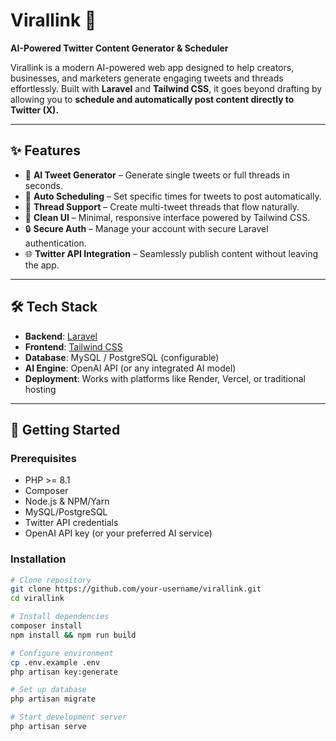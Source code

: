 # Virallink 🚀  
**AI-Powered Twitter Content Generator & Scheduler**  

Virallink is a modern AI-powered web app designed to help creators, businesses, and marketers generate engaging tweets and threads effortlessly. Built with **Laravel** and **Tailwind CSS**, it goes beyond drafting by allowing you to **schedule and automatically post content directly to Twitter (X).**

---

## ✨ Features
- 🤖 **AI Tweet Generator** – Generate single tweets or full threads in seconds.  
- 📅 **Auto Scheduling** – Set specific times for tweets to post automatically.  
- 🧵 **Thread Support** – Create multi-tweet threads that flow naturally.  
- 🎨 **Clean UI** – Minimal, responsive interface powered by Tailwind CSS.  
- 🔒 **Secure Auth** – Manage your account with secure Laravel authentication.  
- 🌐 **Twitter API Integration** – Seamlessly publish content without leaving the app.  

---

## 🛠️ Tech Stack
- **Backend**: [Laravel](https://laravel.com/)  
- **Frontend**: [Tailwind CSS](https://tailwindcss.com/)  
- **Database**: MySQL / PostgreSQL (configurable)  
- **AI Engine**: OpenAI API (or any integrated AI model)  
- **Deployment**: Works with platforms like Render, Vercel, or traditional hosting  

---

## 🚀 Getting Started

### Prerequisites
- PHP >= 8.1  
- Composer  
- Node.js & NPM/Yarn  
- MySQL/PostgreSQL  
- Twitter API credentials  
- OpenAI API key (or your preferred AI service)  

### Installation
```bash
# Clone repository
git clone https://github.com/your-username/virallink.git
cd virallink

# Install dependencies
composer install
npm install && npm run build

# Configure environment
cp .env.example .env
php artisan key:generate

# Set up database
php artisan migrate

# Start development server
php artisan serve
